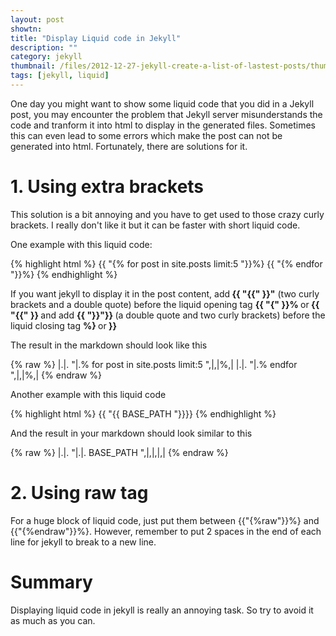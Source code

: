 ```yaml
---
layout: post
showtn: 
title: "Display Liquid code in Jekyll"
description: ""
category: jekyll
thumbnail: /files/2012-12-27-jekyll-create-a-list-of-lastest-posts/thumbnail.png
tags: [jekyll, liquid]
---
```



One day you might want to show some liquid code that you did in a Jekyll post,
you may encounter the problem that Jekyll server misunderstands the code and
tranform it into html to display in the generated files. Sometimes this can even
lead to some errors which make the post can not be generated into html.
Fortunately, there are solutions for it.

# 1. Using extra brackets

This solution is a bit annoying and you have to get used to those crazy curly
brackets. I really don't like it but it can be faster with short liquid code.

One example with this liquid code:

{% highlight html %}
{{ "{% for post in site.posts limit:5 "}}%}
{{ "{% endfor "}}%}
{% endhighlight %}

If you want jekyll to display it in the post content, add<b> {{ "{{" }}"</b>
(two curly brackets and a double quote)
before the liquid opening tag <b> {{ "{" }}% </b> or<b> {{ "{{" }} </b>and add
<b> {{ "}}"}} </b> (a double quote and two curly brackets) before the liquid closing tag
<b> %} </b>or<b> }} </b>

<!-- more -->

The result in the markdown should look like this

{% raw %}
|.|. "|.% for post in site.posts limit:5 ",|,|%,|
|.|. "|.% endfor ",|,|%,|
{% endraw %}

Another example with this liquid code

{% highlight html %}
{{ "{{ BASE_PATH "}}}}
{% endhighlight %}

And the result in your markdown should look similar to this

{% raw %}
|.|. "|.|. BASE_PATH ",|,|,|,|
{% endraw %}

# 2. Using raw tag

For a huge block of liquid code, just put them between {{"{%raw"}}%}
and {{"{%endraw"}}%}. However, remember to put 2 spaces in the end of
each line for jekyll to break to a new line.

# Summary

Displaying liquid code in jekyll is really an annoying task. So try to avoid it
as much as you can.
